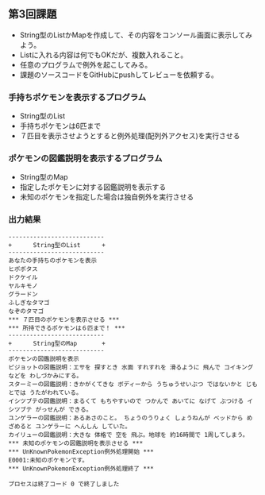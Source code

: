 ## 第3回課題
 - String型のListかMapを作成して、その内容をコンソール画面に表示してみよう。
 - Listに入れる内容は何でもOKだが、複数入れること。
 - 任意のプログラムで例外を起こしてみる。
 - 課題のソースコードをGitHubにpushしてレビューを依頼する。

### 手持ちポケモンを表示するプログラム
 - String型のList
 - 手持ちポケモンは6匹まで
 - ７匹目を表示させようとすると例外処理(配列外アクセス)を実行させる

### ポケモンの図鑑説明を表示するプログラム
 - String型のMap
 - 指定したポケモンに対する図鑑説明を表示する
 - 未知のポケモンを指定した場合は独自例外を実行させる

### 出力結果
```
---------------------------
+      String型のList      +
---------------------------
あなたの手持ちのポケモンを表示
ヒポポタス
ドクケイル
ヤルキモノ
グラードン
ふしぎなタマゴ
なぞのタマゴ
*** ７匹目のポケモンを表示させる ***
*** 所持できるポケモンは６匹まで！ ***
---------------------------
+      String型のMap       +
---------------------------
ポケモンの図鑑説明を表示
ピジョットの図鑑説明：エサを 探すとき 水面 すれすれを 滑るように 飛んで コイキングなどを わしづかみにする。
スターミーの図鑑説明：きかがくてきな ボディーから うちゅうせいぶつ ではないかと じもとでは うたがわれている。
イシツブテの図鑑説明：まるくて もちやすいので つかんで あいてに なげて ぶつける イシツブテ がっせんが できる。
ユンゲラーの図鑑説明：あるあさのこと。 ちょうのうりょく しょうねんが ベッドから めざめると ユンゲラーに へんしん していた。
カイリューの図鑑説明：大きな 体格で 空を 飛ぶ。地球を 約16時間で 1周してしまう。
*** 未知のポケモンの図鑑説明を表示させる ***
*** UnKnownPokemonException例外処理開始 ***
E0001:未知のポケモンです。
*** UnKnownPokemonException例外処理終了 ***

プロセスは終了コード 0 で終了しました
```
